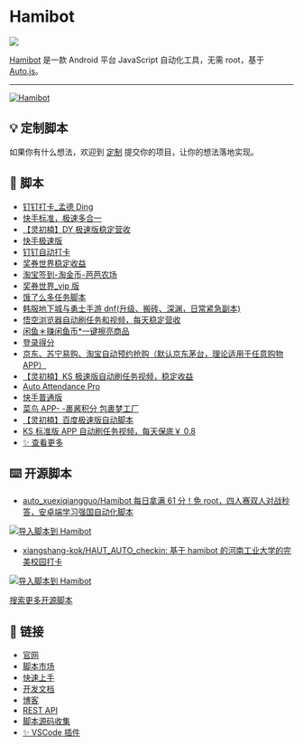# Hamibot

<a href="https://hamibot.com/" ><img src="https://img.shields.io/github/stars/hamibot/hamibot" /></a>

[Hamibot](https://hamibot.com/) 是一款 Android 平台 JavaScript 自动化工具，无需 root，基于 [Auto.js](https://github.com/hyb1996/Auto.js)。

---

<a href="https://hamibot.com/" ><img src="https://repository-images.githubusercontent.com/317106172/7d373900-616e-11eb-9170-ba931b11f1cb" alt="Hamibot" /></a>

## 💡 定制脚本

如果你有什么想法，欢迎到 [定制](https://hamibot.com/projects) 提交你的项目，让你的想法落地实现。

## 🤖 脚本

- [钉钉打卡\_孟德 Ding](https://hamibot.com/marketplace/H42bz)
- [快手标准，极速多合一](https://hamibot.com/marketplace/e1qzz)
- [【灵初楠】DY 极速版稳定营收](https://hamibot.com/marketplace/3vSTG?invite=y6U4XXTxakpyrqGwjJfObR32)
- [快手极速版](https://hamibot.com/marketplace/WTGiL)
- [钉钉自动打卡](https://hamibot.com/marketplace/XufO7)
- [奖券世界稳定收益](https://hamibot.com/marketplace/MCYaT)
- [淘宝签到-淘金币-芭芭农场](https://hamibot.com/marketplace/IGPKW)
- [奖券世界\_vip 版](https://hamibot.com/marketplace/mU05p)
- [饿了么多任务脚本](https://hamibot.com/marketplace/Ns7T1)
- [韩服地下城与勇士手游 dnf(升级、搬砖、深渊，日常紧急副本)](https://hamibot.com/marketplace/hrkpW)
- [悟空浏览器自动刷任务和视频，每天稳定营收](https://hamibot.com/marketplace/8umwY)
- [闲鱼＊赚闲鱼币\*一键擦亮商品](https://hamibot.com/marketplace/s85BM)
- [登录得分](https://hamibot.com/marketplace/R7Ifj)
- [京东、苏宁易购、淘宝自动预约抢购（默认京东茅台，理论适用于任意购物 APP）](https://hamibot.com/marketplace/hnM2T)
- [【灵初楠】KS 极速版自动刷任务视频，稳定收益](https://hamibot.com/marketplace/TAzvq)
- [Auto Attendance Pro](https://hamibot.com/marketplace/zaWuZ)
- [快手普通版](https://hamibot.com/marketplace/kEmx4)
- [菜鸟 APP- -裹酱积分 包裹梦工厂](https://hamibot.com/marketplace/JAPup)
- [【灵初楠】百度极速版自动脚本](https://hamibot.com/marketplace/q6e62)
- [KS 标准版 APP 自动刷任务视频，每天保底￥ 0.8](https://hamibot.com/marketplace/gQgXn)
- [✨ 查看更多](https://hamibot.com/marketplace/)

## ⌨️ 开源脚本

- [auto_xuexiqiangguo/Hamibot 每日拿满 61 分！免 root，四人赛双人对战秒答，安卓端学习强国自动化脚本](https://github.com/dundunnp/auto_xuexiqiangguo/tree/version-15.51/Hamibot)

[![导入脚本到 Hamibot](https://hamibot.com/badge_import.png)](https://hamibot.com/dashboard/scripts/import?url=https%3A%2F%2Fgithub.com%2Fdundunnp%2Fauto_xuexiqiangguo%2Ftree%2Fversion-15.51%2FHamibot)

- [xiangshang-kok/HAUT_AUTO_checkin: 基于 hamibot 的河南工业大学的完美校园打卡](https://github.com/xiangshang-kok/HAUT_AUTO_checkin)

[![导入脚本到 Hamibot](https://hamibot.com/badge_import.png)](https://hamibot.com/dashboard/scripts/import?url=https%3A%2F%2Fgithub.com%2Fxiangshang-kok%2FHAUT_AUTO_checkin)

[搜索更多开源脚本](https://github.com/search?l=JavaScript&q=hamibot&type=Repositories)

## 🔗 链接

- [官网](https://hamibot.com/)
- [脚本市场](https://hamibot.com/marketplace/)
- [快速上手](https://hamibot.com/guide/)
- [开发文档](https://docs.hamibot.com/)
- [博客](https://blog.hamibot.com/)
- [REST API](https://docs.hamibot.com/rest/overview)
- [脚本源码收集](https://github.com/hamibot/awesome-hamibot)
- [✨ VSCode 插件](https://github.com/hamibot/vscode-hamibot)
